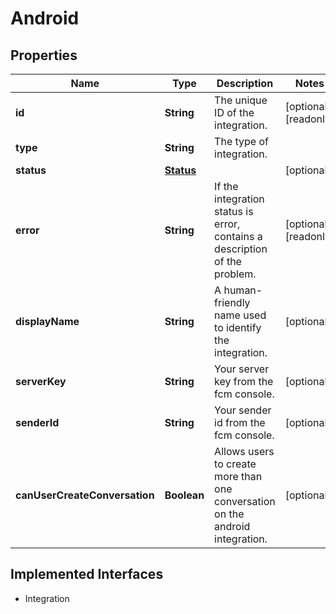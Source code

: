 

# Android

## Properties

Name | Type | Description | Notes
------------ | ------------- | ------------- | -------------
**id** | **String** | The unique ID of the integration. |  [optional] [readonly]
**type** | **String** | The type of integration. | 
**status** | [**Status**](Status.md) |  |  [optional]
**error** | **String** | If the integration status is error, contains a description of the problem. |  [optional] [readonly]
**displayName** | **String** | A human-friendly name used to identify the integration. |  [optional]
**serverKey** | **String** | Your server key from the fcm console. |  [optional]
**senderId** | **String** | Your sender id from the fcm console. |  [optional]
**canUserCreateConversation** | **Boolean** | Allows users to create more than one conversation on the android integration. |  [optional]


## Implemented Interfaces

* Integration


